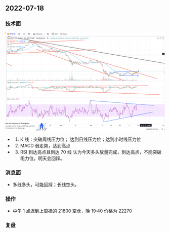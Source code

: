 ## 2022-07-18

### 技术面

![](/images/Snipaste_2022-07-18_19-15-51.png)

- 1. K 线：突破周线压力位； 达到日线压力位；达到小时线压力位
- 2. MACD 弱走势，达到高点
- 3. RSI 到达高点且到达 70 线
     认为今天多头放量完成，到达高点，不能突破阻力位。明天会回踩。

### 消息面

- 多线多头，可能回踩；长线空头。

### 操作

- 中午 1 点迟到上周挂的 21800 空仓，晚 19:40 价格为 22270

### 复盘
